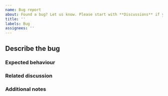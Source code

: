 ```yaml
---
name: Bug report
about: Found a bug? Let us know. Please start with **Discussions** if your issue is regarding unexpected language analysis or statistics.
title: ''
labels: Bug
assignees: ''
---
```

<!--
NOTE: Please use Discussions for all incorrect or unexpected language analysis or
      statistics behaviour BEFORE opening a bug.

      If you know how to fix this bug, please feel free to submit a Pull Request
      with your fix; we don't need an issue first.
-->

## Describe the bug
<!--
Please provide a clear and detailed explanation of the bug you've found, and why
you consider it to be a bug.

Ideally, please provide steps to reproduce the bug and include the output from
using `github-linguist` on the command line.
-->

### Expected behaviour
<!-- What was it you expected to see? Be detailed and specific. -->

### Related discussion
<!-- Include links to related discussion threads, if any. -->

### Additional notes
<!-- Add any remaining details here; e.g., context, @‌mentions, external links, etc -->
